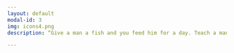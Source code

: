 ```yaml
---
layout: default
modal-id: 3
img: icons4.png
description: “Give a man a fish and you feed him for a day. Teach a man to fish and you feed him for a lifetime.”<br> Our doctors believe in teaching you how to fish when it comes to your health. We teach our patients to be actively involved when it comes to their health. From learning about better choices to make a the grocery store, to proper computer screen positioning to prevent neck pain, we believe that what you do at home or at work is just as important as what we do in the office.<br><br>Nutrition and what you eat on a daily basis plays a huge role in in your health. Your nutrition can increase your risk of getting certain diseases or worsen a condition that you already have. It affects how fast (or slow) your recovery is after getting injured. Many health conditions are caused by chronic inflammation in the body. Find out if what you eat is causing inflammation in your body, and ask your doctor how you can decrease inflammation at home.

---
```

